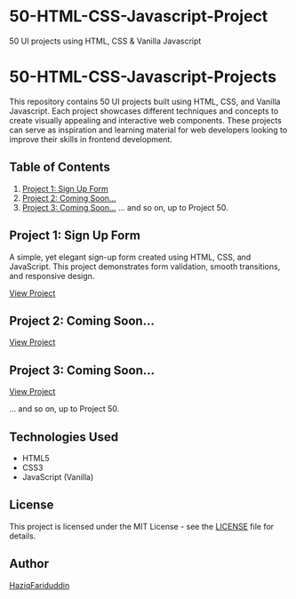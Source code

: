 # 50-HTML-CSS-Javascript-Project
50 UI projects using HTML, CSS &amp; Vanilla Javascript

# 50-HTML-CSS-Javascript-Projects

This repository contains 50 UI projects built using HTML, CSS, and Vanilla Javascript. Each project showcases different techniques and concepts to create visually appealing and interactive web components. These projects can serve as inspiration and learning material for web developers looking to improve their skills in frontend development.

## Table of Contents

1. [Project 1: Sign Up Form](#project-1-sign-up-form)
2. [Project 2: Coming Soon...](#project-2-coming-soon)
3. [Project 3: Coming Soon...](#project-3-coming-soon)
... and so on, up to Project 50.

## Project 1: Sign Up Form

A simple, yet elegant sign-up form created using HTML, CSS, and JavaScript. This project demonstrates form validation, smooth transitions, and responsive design.

[View Project](./Sign%20Up%20Form/index.html)

## Project 2: Coming Soon...

[View Project](./project2.html)

## Project 3: Coming Soon...

[View Project](./project3.html)

... and so on, up to Project 50.

## Technologies Used

- HTML5
- CSS3
- JavaScript (Vanilla)

## License

This project is licensed under the MIT License - see the [LICENSE](LICENSE) file for details.

## Author

[HaziqFariduddin](https://github.com/HaziqFariduddin)
